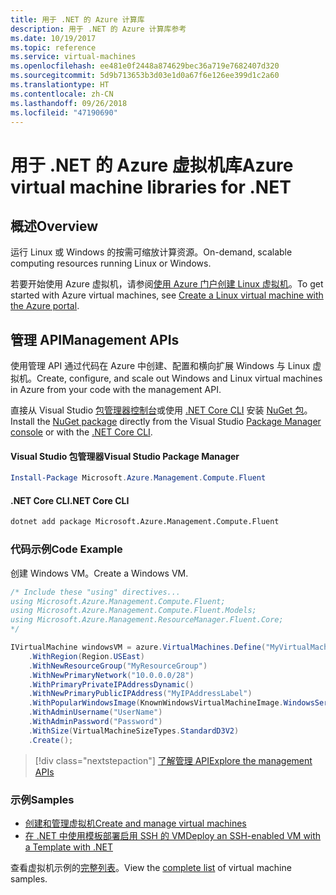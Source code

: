 ```yaml
---
title: 用于 .NET 的 Azure 计算库
description: 用于 .NET 的 Azure 计算库参考
ms.date: 10/19/2017
ms.topic: reference
ms.service: virtual-machines
ms.openlocfilehash: ee481e0f2448a874629bec36a719e7682407d320
ms.sourcegitcommit: 5d9b713653b3d03e1d0a67f6e126ee399d1c2a60
ms.translationtype: HT
ms.contentlocale: zh-CN
ms.lasthandoff: 09/26/2018
ms.locfileid: "47190690"
---
```

# <a name="azure-virtual-machine-libraries-for-net"></a><span data-ttu-id="7ddda-103">用于 .NET 的 Azure 虚拟机库</span><span class="sxs-lookup"><span data-stu-id="7ddda-103">Azure virtual machine libraries for .NET</span></span>

## <a name="overview"></a><span data-ttu-id="7ddda-104">概述</span><span class="sxs-lookup"><span data-stu-id="7ddda-104">Overview</span></span>

<span data-ttu-id="7ddda-105">运行 Linux 或 Windows 的按需可缩放计算资源。</span><span class="sxs-lookup"><span data-stu-id="7ddda-105">On-demand, scalable computing resources running Linux or Windows.</span></span>

<span data-ttu-id="7ddda-106">若要开始使用 Azure 虚拟机，请参阅[使用 Azure 门户创建 Linux 虚拟机](https://review.docs.microsoft.com/azure/virtual-machines/linux/quick-create-portal)。</span><span class="sxs-lookup"><span data-stu-id="7ddda-106">To get started with Azure virtual machines, see [Create a Linux virtual machine with the Azure portal](https://review.docs.microsoft.com/azure/virtual-machines/linux/quick-create-portal).</span></span>

## <a name="management-apis"></a><span data-ttu-id="7ddda-107">管理 API</span><span class="sxs-lookup"><span data-stu-id="7ddda-107">Management APIs</span></span>

<span data-ttu-id="7ddda-108">使用管理 API 通过代码在 Azure 中创建、配置和横向扩展 Windows 与 Linux 虚拟机。</span><span class="sxs-lookup"><span data-stu-id="7ddda-108">Create, configure, and scale out Windows and Linux virtual machines in Azure from your code with the management API.</span></span>

<span data-ttu-id="7ddda-109">直接从 Visual Studio [包管理器控制台][PackageManager]或使用 [.NET Core CLI][DotNetCLI] 安装 [NuGet 包](https://www.nuget.org/packages/Microsoft.Azure.Management.Compute.Fluent)。</span><span class="sxs-lookup"><span data-stu-id="7ddda-109">Install the [NuGet package](https://www.nuget.org/packages/Microsoft.Azure.Management.Compute.Fluent) directly from the Visual Studio [Package Manager console][PackageManager] or with the [.NET Core CLI][DotNetCLI].</span></span>

#### <a name="visual-studio-package-manager"></a><span data-ttu-id="7ddda-110">Visual Studio 包管理器</span><span class="sxs-lookup"><span data-stu-id="7ddda-110">Visual Studio Package Manager</span></span>

```powershell
Install-Package Microsoft.Azure.Management.Compute.Fluent
```

#### <a name="net-core-cli"></a><span data-ttu-id="7ddda-111">.NET Core CLI</span><span class="sxs-lookup"><span data-stu-id="7ddda-111">.NET Core CLI</span></span>

```bash
dotnet add package Microsoft.Azure.Management.Compute.Fluent
```

### <a name="code-example"></a><span data-ttu-id="7ddda-112">代码示例</span><span class="sxs-lookup"><span data-stu-id="7ddda-112">Code Example</span></span>

<span data-ttu-id="7ddda-113">创建 Windows VM。</span><span class="sxs-lookup"><span data-stu-id="7ddda-113">Create a Windows VM.</span></span>

```csharp
/* Include these "using" directives...
using Microsoft.Azure.Management.Compute.Fluent;
using Microsoft.Azure.Management.Compute.Fluent.Models;
using Microsoft.Azure.Management.ResourceManager.Fluent.Core;
*/

IVirtualMachine windowsVM = azure.VirtualMachines.Define("MyVirtualMachine")
    .WithRegion(Region.USEast)
    .WithNewResourceGroup("MyResourceGroup")
    .WithNewPrimaryNetwork("10.0.0.0/28")
    .WithPrimaryPrivateIPAddressDynamic()
    .WithNewPrimaryPublicIPAddress("MyIPAddressLabel")
    .WithPopularWindowsImage(KnownWindowsVirtualMachineImage.WindowsServer2012R2Datacenter)
    .WithAdminUsername("UserName")
    .WithAdminPassword("Password")
    .WithSize(VirtualMachineSizeTypes.StandardD3V2)
    .Create();
```

> [!div class="nextstepaction"]
> [<span data-ttu-id="7ddda-114">了解管理 API</span><span class="sxs-lookup"><span data-stu-id="7ddda-114">Explore the management APIs</span></span>](https://docs.microsoft.com/dotnet/api/overview/azure/virtualmachines/management?view=azure-dotnet)

### <a name="samples"></a><span data-ttu-id="7ddda-115">示例</span><span class="sxs-lookup"><span data-stu-id="7ddda-115">Samples</span></span>

* [<span data-ttu-id="7ddda-116">创建和管理虚拟机</span><span class="sxs-lookup"><span data-stu-id="7ddda-116">Create and manage virtual machines</span></span>](/dotnet/azure/dotnet-sdk-azure-virtual-machine-samples)
* [<span data-ttu-id="7ddda-117">在 .NET 中使用模板部署启用 SSH 的 VM</span><span class="sxs-lookup"><span data-stu-id="7ddda-117">Deploy an SSH-enabled VM with a Template with .NET</span></span>](https://azure.microsoft.com/resources/samples/resource-manager-dotnet-template-deployment/)

<span data-ttu-id="7ddda-118">查看虚拟机示例的[完整列表](https://azure.microsoft.com/resources/samples/?platform=dotnet&term=VM)。</span><span class="sxs-lookup"><span data-stu-id="7ddda-118">View the [complete list](https://azure.microsoft.com/resources/samples/?platform=dotnet&term=VM) of virtual machine samples.</span></span>

[PackageManager]: https://docs.microsoft.com/nuget/tools/package-manager-console
[DotNetCLI]: https://docs.microsoft.com/dotnet/core/tools/dotnet-add-package
